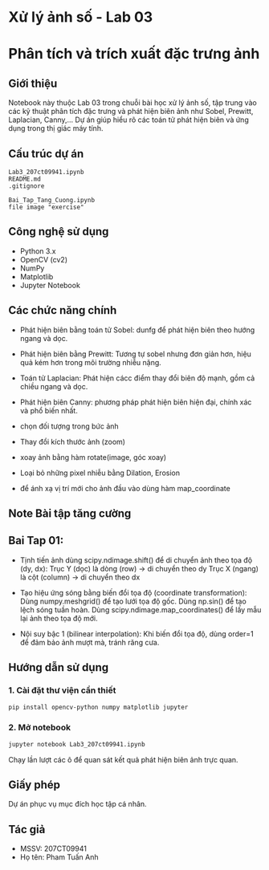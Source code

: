 # Xử lý ảnh số - Lab 03

# Phân tích và trích xuất đặc trưng ảnh

## Giới thiệu

Notebook này thuộc Lab 03 trong chuỗi bài học xử lý ảnh số, tập trung vào các kỹ thuật phân tích đặc trưng và phát hiện biên ảnh như Sobel, Prewitt, Laplacian, Canny,... Dự án giúp hiểu rõ các toán tử phát hiện biên và ứng dụng trong thị giác máy tính.

## Cấu trúc dự án

```
Lab3_207ct09941.ipynb
README.md
.gitignore

Bai_Tap_Tang_Cuong.ipynb
file image "exercise"
```

## Công nghệ sử dụng

- Python 3.x
- OpenCV (cv2)
- NumPy
- Matplotlib
- Jupyter Notebook

## Các chức năng chính

- Phát hiện biên bằng toán tử Sobel: dunfg để phát hiện biên theo hướng ngang và dọc.
- Phát hiện biên bằng Prewitt: Tương tự sobel nhưng đơn giản hơn, hiệu quả kém hơn trong môi trường nhiễu nặng.
- Toán tử Laplacian: Phát hiện cácc điểm thay đổi biên độ mạnh, gồm cả chiều ngang và dọc.
- Phát hiện biên Canny: phương pháp phát hiện biên hiện đại, chính xác và phổ biến nhất.

- chọn đối tượng trong bức ảnh
- Thay đổi kích thước ảnh (zoom)
- xoay ảnh bằng hàm rotate(image, góc xoay)
- Loại bỏ những pixel nhiễu bằng Dilation, Erosion
- để ánh xạ vị trí mới cho ảnh đầu vào dùng hàm map_coordinate

## Note Bài tập tăng cường

## Bai Tap 01:

- Tịnh tiến ảnh dùng scipy.ndimage.shift() để di chuyển ảnh theo tọa độ (dy, dx):
  Trục Y (dọc) là dòng (row) → di chuyển theo dy
  Trục X (ngang) là cột (column) → di chuyển theo dx

- Tạo hiệu ứng sóng bằng biến đổi tọa độ (coordinate transformation):
  Dùng numpy.meshgrid() để tạo lưới tọa độ gốc.
  Dùng np.sin() để tạo lệch sóng tuần hoàn.
  Dùng scipy.ndimage.map_coordinates() để lấy mẫu lại ảnh theo tọa độ mới.

- Nội suy bậc 1 (bilinear interpolation):
  Khi biến đổi tọa độ, dùng order=1 để đảm bảo ảnh mượt mà, tránh răng cưa.

## Hướng dẫn sử dụng

### 1. Cài đặt thư viện cần thiết

```bash
pip install opencv-python numpy matplotlib jupyter
```

### 2. Mở notebook

```bash
jupyter notebook Lab3_207ct09941.ipynb
```

Chạy lần lượt các ô để quan sát kết quả phát hiện biên ảnh trực quan.

## Giấy phép

Dự án phục vụ mục đích học tập cá nhân.

## Tác giả

- MSSV: 207CT09941
- Họ tên: Pham Tuấn Anh
